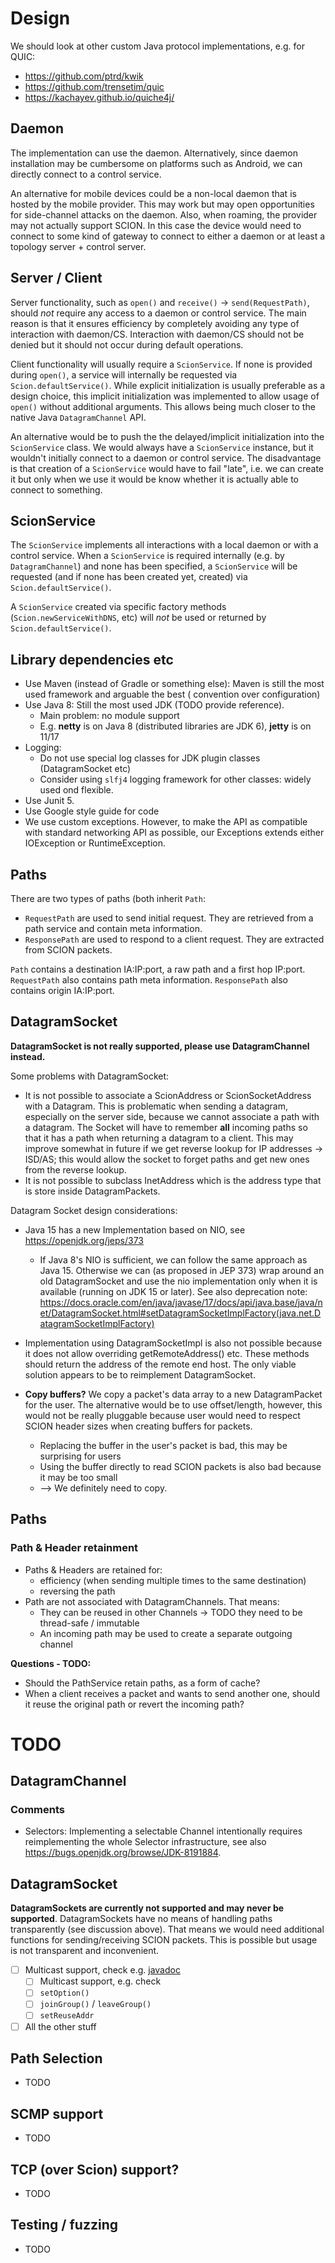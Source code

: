 # Design

We should look at other custom Java protocol implementations, e.g. for QUIC:
* https://github.com/ptrd/kwik
* https://github.com/trensetim/quic
* https://kachayev.github.io/quiche4j/

## Daemon
The implementation can use the daemon. Alternatively, since daemon installation may
be cumbersome on platforms such as Android, we can directly connect to a control service.

An alternative for mobile devices could be a non-local daemon that is hosted by the mobile provider.
This may work but may open opportunities for side-channel attacks on the daemon.
Also, when roaming, the provider may not actually support SCION. In this case the
device would need to connect to some kind of gateway to connect to either a daemon or
at least a topology server + control server.

## Server / Client

Server functionality, such as `open()` and `receive()` -> `send(RequestPath)`, should _not_ require
any access to a daemon or control service. The main reason is that it ensures efficiency
by completely avoiding any type of interaction with daemon/CS.
Interaction with daemon/CS should not be denied but it should not occur during default operations. 

Client functionality will usually require a `ScionService`. If none is provided during `open()`,
a service will internally be requested via `Scion.defaultService()`. 
While explicit initialization is usually preferable as a design choice, this implicit
initialization was implemented to allow usage of `open()` without additional arguments.
This allows being much closer to the native Java `DatagramChannel` API.

An alternative would be to push the the delayed/implicit initialization into the `ScionService`
class. We would always have a `ScionService` instance, but it wouldn't initially connect to
a daemon or control service. The disadvantage is that creation of a `ScionService` would have
to fail "late", i.e. we can create it but only when we use it would be know whether it
is actually able to connect to something.

## ScionService

The `ScionService` implements all interactions with a local daemon or with a control service.
When a `ScionService` is required internally (e.g. by `DatagramChannel`) and none has been 
specified, a `ScionService` will be requested (and if none has been created yet, created) via 
`Scion.defaultService()`. 

A `ScionService` created via specific factory methods (`Scion.newServiceWithDNS`, etc) will _not_ be
used or returned by `Scion.defaultService()`.

## Library dependencies etc

- Use Maven (instead of Gradle or something else): Maven is still the most used framework and arguable the best (
  convention over configuration)
- Use Java 8: Still the most used JDK (TODO provide reference).
  - Main problem: no module support
  - E.g. **netty** is on Java 8 (distributed libraries are JDK 6), **jetty** is on 11/17
- Logging:
    - Do not use special log classes for JDK plugin classes (DatagramSocket etc)
    - Consider using `slfj4` logging framework for other classes: widely used ond flexible.
- Use Junit 5.
- Use Google style guide for code
- We use custom exceptions. However, to make the API as compatible with standard networking API
  as possible, our Exceptions extends either IOException or RuntimeException.

## Paths

There are two types of paths (both inherit `Path`:
- `RequestPath` are used to send initial request. They are retrieved from a path service and contain meta information.
- `ResponsePath` are used to respond to a client request. They are extracted from SCION packets.

`Path` contains a destination IA:IP:port, a raw path and a first hop IP:port.
`RequestPath` also contains path meta information.
`ResponsePath` also contains origin IA:IP:port.


## DatagramSocket

**DatagramSocket is not really supported, please use DatagramChannel instead.**

Some problems with DatagramSocket:
- It is not possible to associate a ScionAddress or ScionSocketAddress with a Datagram.
  This is problematic when sending a datagram, especially on the server side, because 
  we cannot associate a path with a datagram. The Socket will have to remember **all** incoming
  paths so that it has a path when returning a datagram to a client.
  This may improve somewhat in future if we get reverse lookup for IP addresses -> ISD/AS; 
  this would allow the socket to forget paths and get new ones from the reverse lookup.
- It is not possible to subclass InetAddress which is the address type that is store inside 
  DatagramPackets.


Datagram Socket design considerations:
- Java 15 has a new Implementation based on NIO, see https://openjdk.org/jeps/373
  - If Java 8's NIO is sufficient, we can follow the same approach as Java 15.
    Otherwise we can (as proposed in JEP 373) wrap around an old DatagramSocket and use
    the nio implementation only when it is available (running on JDK 15 or later).
    See also deprecation note: https://docs.oracle.com/en/java/javase/17/docs/api/java.base/java/net/DatagramSocket.html#setDatagramSocketImplFactory(java.net.DatagramSocketImplFactory)
- Implementation using DatagramSocketImpl is also not possible because it does not allow
  overriding getRemoteAddress() etc. These methods should return the address of the remote
  end host.
  The only viable solution appears to be to reimplement DatagramSocket.

- **Copy buffers?** We copy a packet's data array to a new DatagramPacket for the user.
  The alternative would be to use offset/length, however, this would not be really
  pluggable because user would need to respect SCION header sizes when creating buffers for packets.
  - Replacing the buffer in the user's packet is bad, this may be surprising for users
  - Using the buffer directly to read SCION packets is also bad because it may be too small
  - --> We definitely need to copy.

## Paths

### Path & Header retainment
- Paths & Headers are retained for:
  - efficiency (when sending multiple times to the same destination)
  - reversing the path
- Path are not associated with DatagramChannels. That means:
  - They can be reused in other Channels -> TODO they need to be thread-safe / immutable
  - An incoming path may be used to create a separate outgoing channel
  
**Questions - TODO:**
- Should the PathService retain paths, as a form of cache?
- When a client receives a packet and wants to send another one, should it reuse the original 
  path or revert the incoming path? 

# TODO

## DatagramChannel

### Comments
* Selectors: Implementing a selectable Channel intentionally requires reimplementing
  the whole Selector infrastructure, see also https://bugs.openjdk.org/browse/JDK-8191884.

## DatagramSocket

**DatagramSockets are currently not supported and may never be supported**. 
DatagramSockets have no means of handling paths transparently (see discussion above).
That means we would need additional functions for sending/receiving SCION packets.
This is possible but usage is not transparent and inconvenient. 

* [ ] Multicast support, check
  e.g. [javadoc](https://docs.oracle.com/en/java/javase/17/docs/api/java.base/java/net/DatagramSocket.html)
    * [ ] Multicast support, e.g. check
    * [ ] `setOption()`
    * [ ] `joinGroup()` / `leaveGroup()`
    * [ ] `setReuseAddr`
* [ ] All the other stuff

## Path Selection

* TODO

## SCMP support

* TODO

## TCP (over Scion) support?

* TODO

## Testing / fuzzing

* TODO
